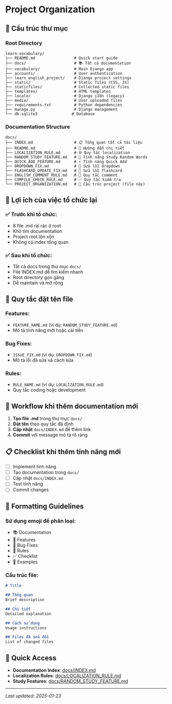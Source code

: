 # Project Organization

## 📁 Cấu trúc thư mục

### Root Directory
```
learn-vocabulary/
├── README.md                 # Quick start guide
├── docs/                     # 📚 Tất cả documentation
├── vocabulary/               # Main Django app
├── accounts/                 # User authentication
├── learn_english_project/    # Django project settings
├── static/                   # Static files (CSS, JS)
├── staticfiles/              # Collected static files
├── templates/                # HTML templates
├── locale/                   # Django i18n (legacy)
├── media/                    # User uploaded files
├── requirements.txt          # Python dependencies
├── manage.py                 # Django management
└── db.sqlite3               # Database
```

### Documentation Structure
```
docs/
├── INDEX.md                  # 📋 Tổng quan tất cả tài liệu
├── README.md                 # 📖 Hướng dẫn chi tiết
├── LOCALIZATION_RULE.md      # 🌐 Quy tắc localization
├── RANDOM_STUDY_FEATURE.md   # 🎯 Tính năng Study Random Words
├── QUICK_ADD_FEATURE.md      # ⚡ Tính năng Quick Add
├── DROPDOWN_FIX.md           # 🔧 Sửa lỗi dropdown
├── FLASHCARD_UPDATE_FIX.md   # 🔧 Sửa lỗi flashcard
├── ENGLISH_COMMENT_RULE.md   # 📝 Quy tắc comment
├── COMPILE_CHECK_RULE.md     # ✅ Quy tắc kiểm tra
└── PROJECT_ORGANIZATION.md   # 📁 Cấu trúc project (file này)
```

## 🎯 Lợi ích của việc tổ chức lại

### ✅ Trước khi tổ chức:
- 8 file .md rải rác ở root
- Khó tìm documentation
- Project root lộn xộn
- Không có index tổng quan

### ✅ Sau khi tổ chức:
- Tất cả docs trong thư mục `docs/`
- File INDEX.md để tìm kiếm nhanh
- Root directory gọn gàng
- Dễ maintain và mở rộng

## 📝 Quy tắc đặt tên file

### Features:
- `FEATURE_NAME.md` (ví dụ: `RANDOM_STUDY_FEATURE.md`)
- Mô tả tính năng mới hoặc cải tiến

### Bug Fixes:
- `ISSUE_FIX.md` (ví dụ: `DROPDOWN_FIX.md`)
- Mô tả lỗi đã sửa và cách sửa

### Rules:
- `RULE_NAME.md` (ví dụ: `LOCALIZATION_RULE.md`)
- Quy tắc coding hoặc development

## 🔄 Workflow khi thêm documentation mới

1. **Tạo file .md** trong thư mục `docs/`
2. **Đặt tên** theo quy tắc đã định
3. **Cập nhật** `docs/INDEX.md` để thêm link
4. **Commit** với message mô tả rõ ràng

## 📋 Checklist khi thêm tính năng mới

- [ ] Implement tính năng
- [ ] Tạo documentation trong `docs/`
- [ ] Cập nhật `docs/INDEX.md`
- [ ] Test tính năng
- [ ] Commit changes

## 🎨 Formatting Guidelines

### Sử dụng emoji để phân loại:
- 📚 Documentation
- 🚀 Features
- 🔧 Bug Fixes
- 📝 Rules
- ✅ Checklist
- 🎯 Examples

### Cấu trúc file:
```markdown
# Title

## Tổng quan
Brief description

## Chi tiết
Detailed explanation

## Cách sử dụng
Usage instructions

## Files đã sửa đổi
List of changed files
```

## 🔗 Quick Access

- **Documentation Index**: [docs/INDEX.md](INDEX.md)
- **Localization Rules**: [docs/LOCALIZATION_RULE.md](LOCALIZATION_RULE.md)
- **Study Features**: [docs/RANDOM_STUDY_FEATURE.md](RANDOM_STUDY_FEATURE.md)

---

*Last updated: 2025-01-23* 